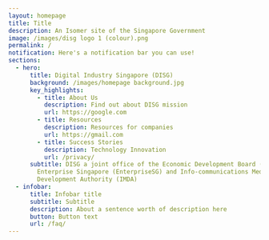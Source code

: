 ```yaml
---
layout: homepage
title: Title
description: An Isomer site of the Singapore Government
image: /images/disg logo 1 (colour).png
permalink: /
notification: Here's a notification bar you can use!
sections:
  - hero:
      title: Digital Industry Singapore (DISG)
      background: /images/homepage background.jpg
      key_highlights:
        - title: About Us
          description: Find out about DISG mission
          url: https://google.com
        - title: Resources
          description: Resources for companies
          url: https://gmail.com
        - title: Success Stories
          description: Technology Innovation
          url: /privacy/
      subtitle: DISG a joint office of the Economic Development Board (EDB),
        Enterprise Singapore (EnterpriseSG) and Info-communications Media
        Development Authority (IMDA)
  - infobar:
      title: Infobar title
      subtitle: Subtitle
      description: About a sentence worth of description here
      button: Button text
      url: /faq/
---
```

